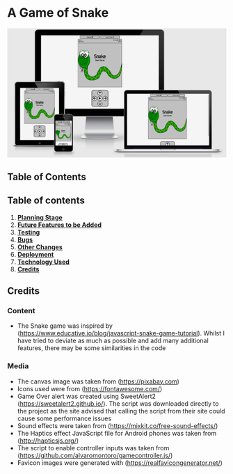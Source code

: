 # **A Game of Snake**
![Am I Responsive?](docs/read-me/am-i-responsive.png) 

## Table of Contents
 ## Table of contents
1. [**Planning Stage**](#planning-stage)
1. [**Future Features to be Added**](#future-features-to-be-added)
1. [**Testing**](#testing)
1. [**Bugs**](#bugs)
1. [**Other Changes**](#other-changes)
1. [**Deployment**](#deployment)
1. [**Technology Used**](#technology-used)
1. [**Credits**](#credits)


## Credits

### Content
* The Snake game was inspired by (https://www.educative.io/blog/javascript-snake-game-tutorial). 
Whilst I have tried to deviate as much as possible and add many additional features, there may be some similarities in the code


### Media
* The canvas image was taken from (https://pixabay.com)
* Icons used were from (https://fontawesome.com/)
* Game Over alert was created using SweetAlert2 (https://sweetalert2.github.io/). The script was downloaded directly to the project as the site advised that calling the script from their site could cause some performance issues
* Sound effects were taken from (https://mixkit.co/free-sound-effects/)
* The Haptics effect JavaScript file for Android phones was taken from (http://hapticsjs.org/)
* The script to enable controller inputs was taken from (https://github.com/alvaromontoro/gamecontroller.js/)
* Favicon images were generated with (https://realfavicongenerator.net/)